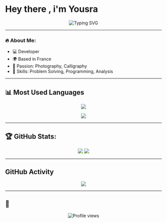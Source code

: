 # Hey there , i'm Yousra

<p align="center">
  <img src="https://readme-typing-svg.herokuapp.com?font=Fira+Code&pause=500&color=FF1493&center=true&width=435&lines=Developer;Problem+Solver;Passionate+about+coding" alt="Typing SVG" />
</p>

---

### 🔥 About Me:
- 💻 Developer
- 🌍 Based in France
- 🎨 Passion: Photography, Calligraphy
- 🚀 Skills: Problem Solving, Programming, Analysis

---

## 📊 Most Used Languages
<p align="center"><img src="https://github-readme-stats.vercel.app/api/top-langs/?username=Yousra0225&layout=compact&langs_count=8&theme=radical&color=f5406e&line=f5406e&point=f5406e" /></p>
<p align="center"><img src="https://skillicons.dev/icons?i=java,python,c,js,html,css&theme=dark" /></p>
</p>

---

## 🏆 GitHub Stats:
<p align="center">
  <img src="https://github-readme-streak-stats.herokuapp.com/?user=Yousra0225&theme=radical" />
  <img src="https://github-readme-stats.vercel.app/api?username=Yousra0225&show_icons=true&theme=radical&color=f5406e&line=f5406e&point=f5406e" />
</p>

---
## GitHub Activity
<p align="center">
  <a href="https://github.com/Yousra0225">
    <img src="https://github-readme-activity-graph.vercel.app/graph?username=Yousra0225&theme=radical&line=f5406e&point=f5406e&bg_color=141321"/>
  </a>
</p>

---
## 👀 
<p align="center">
  <img src="https://komarev.com/ghpvc/?username=Yousra0225&color=f5406e&&style=flat" alt="Profile views" />
</p>
